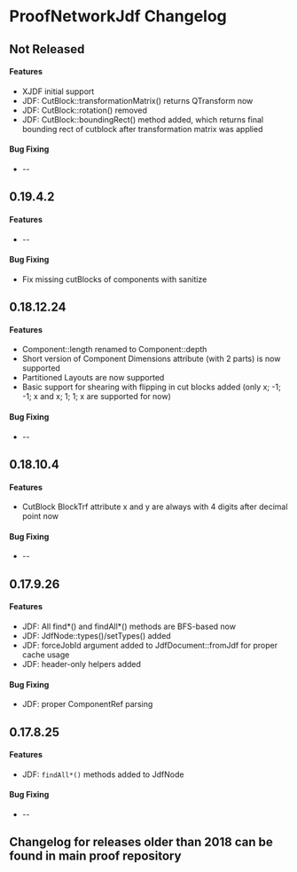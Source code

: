 ProofNetworkJdf Changelog
=========================

## Not Released
#### Features
 * XJDF initial support
 * JDF: CutBlock::transformationMatrix() returns QTransform now
 * JDF: CutBlock::rotation() removed
 * JDF: CutBlock::boundingRect() method added, which returns final bounding rect of cutblock after transformation matrix was applied

#### Bug Fixing
 * --

## 0.19.4.2
#### Features
 * --

#### Bug Fixing
 * Fix missing cutBlocks of components with sanitize

## 0.18.12.24
#### Features
 * Component::length renamed to Component::depth
 * Short version of Component Dimensions attribute (with 2 parts) is now supported
 * Partitioned Layouts are now supported
 * Basic support for shearing with flipping in cut blocks added (only x; -1; -1; x and x; 1; 1; x are supported for now)

#### Bug Fixing
 * --

## 0.18.10.4
#### Features
 * CutBlock BlockTrf attribute x and y are always with 4 digits after decimal point now

#### Bug Fixing
 * --

## 0.17.9.26
#### Features
 * JDF: All find*() and findAll*() methods are BFS-based now
 * JDF: JdfNode::types()/setTypes() added
 * JDF: forceJobId argument added to JdfDocument::fromJdf for proper cache usage
 * JDF: header-only helpers added

#### Bug Fixing
 * JDF: proper ComponentRef parsing

## 0.17.8.25
#### Features
 * JDF: `findAll*()` methods added to JdfNode

#### Bug Fixing
 * --

## Changelog for releases older than 2018 can be found in main proof repository
